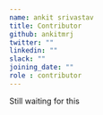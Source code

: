```yaml
---
name: ankit srivastav
title: Contributor
github: ankitmrj
twitter: ""
linkedin: ""
slack: ""
joining_date: ""
role : contributor
---
```


Still waiting for this
